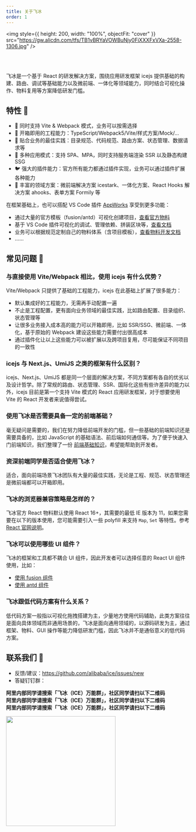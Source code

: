 ```yaml
---
title: 关于飞冰
order: 1
---
```


<img style={{
  height: 200,
  width: "100%",
  objectFit: "cover"
}} src="https://gw.alicdn.com/tfs/TB1vBRYaVOWBuNjy0FiXXXFxVXa-2558-1306.jpg" />

<br />
<br />

飞冰是一个基于 React 的研发解决方案，围绕应用研发框架 icejs 提供基础的构建、路由、调试等基础能力以及微前端、一体化等领域能力，同时结合可视化操作、物料复用等方案降低研发门槛。

## 特性 🎉

- 🦧 同时支持 Vite & Webpack 模式，业务可以按需选择
- 🐒 开箱即用的工程能力：TypeScript/Webpack5/Vite/样式方案/Mock/...
- 🦊 贴合业务的最佳实践：目录规范、代码规范、路由方案、状态管理、数据请求等
- 🐯 多种应用模式：支持 SPA、MPA，同时支持服务端渲染 SSR 以及静态构建 SSG
- 🐦 强大的插件能力：官方所有能力都通过插件实现，业务可以通过插件扩展各种能力
- 🐘 丰富的领域方案：微前端解决方案 icestark、一体化方案、React Hooks 解决方案 ahooks、表单方案 Formily 等

在框架基础上，也可以搭配 VS Code 插件 [AppWorks](https://vsmarketplacebadge.apphb.com/version-short/iceworks-team.iceworks.svg?logo=visual-studio-code) 享受到更多功能：

- 通过大量的官方模板（fusion/antd）可视化创建项目，[查看官方物料](https://appworks.site/materialCenter/fusion.html)
- 基于 VS Code 插件可视化的调试、管理依赖、拼装区块等，[查看文档](https://appworks.site)
- 业务可以根据规范定制自己的物料体系（含项目模板），[查看物料开发文档](https://appworks.site/materials/about.html)
- ……

## 常见问题 📝

### 与直接使用 Vite/Webpack 相比，使用 icejs 有什么优势？

Vite/Webpack 只提供了基础的工程能力，icejs 在此基础上扩展了很多能力：

- 默认集成好的工程能力，无需再手动配置一遍
- 不止是工程配置，更有面向业务领域的最佳实践，比如路由配置、目录组织、状态管理等
- 让很多业务接入成本高的能力可以开箱即用，比如 SSR/SSG、微前端、一体化，基于原始的 Webpack 建设这些能力需要付出很高成本
- 通过插件化让以上这些能力可以被扩展以及跨项目复用，尽可能保证不同项目的一致性

### icejs 与 Next.js、UmiJS 之类的框架有什么区别？

icejs、Next.js、UmiJS 都是同一个层面的解决方案，不同方案都有各自的优劣以及设计哲学。除了常规的路由、状态管理、SSR、国际化这些有些许差异的能力以外，icejs 目前是第一个支持 Vite 模式的 React 应用研发框架，对于想要使用 Vite 的 React 开发者来说值得尝试。

### 使用飞冰是否需要具备一定的前端基础？

毫无疑问是需要的，我们在努力降低前端开发的门槛，但一些基础的前端知识还是需要具备的，比如 JavaScript 的基础语法、前后端如何通信等。为了便于快速入门前端知识，我们整理了一份 [前端基础知识](/resource/front-basic.md)，希望能帮助到开发者。

### 资深前端同学是否适合使用飞冰？

适合，面向前端场景飞冰团队有大量的最佳实践，无论是工程、规范、状态管理还是微前端都可以开箱即用。

### 飞冰的浏览器兼容策略是怎样的？

飞冰官方 React 物料默认使用 React 16+，其需要的最低 IE 版本为 11，如果您需要在以下的版本使用，您可能需要引入一些 polyfill 来支持 `Map`, `Set` 等特性。参考[React 官网说明](https://reactjs.org/blog/2017/09/26/react-v16.0.html#javascript-environment-requirements)。

### 飞冰可以使用哪些 UI 组件？

飞冰的框架和工具都不耦合 UI 组件，因此开发者可以选择任意的 React UI 组件使用，比如：

- [使用 fusion 组件](/plugin/list/fusion.md)
- [使用 antd 组件](/plugin/list/antd.md)

### 飞冰跟低代码方案有什么关系？

低代码方案一般指以可视化拖拽搭建为主，少量地方使用代码辅助，此类方案往往是面向具体领域而非通用场景的，飞冰是面向通用领域的，以源码研发为主，通过框架、物料、GUI 操作等能力降低研发门槛，因此飞冰并不是通俗意义的低代码方案。

## 联系我们 🧼

- 反馈/建议：<https://github.com/alibaba/ice/issues/new>
- 答疑钉钉群：

**阿里内部同学请搜索「飞冰（ICE）万能群」，社区同学请扫以下二维码**<br />
**阿里内部同学请搜索「飞冰（ICE）万能群」，社区同学请扫以下二维码**<br />
**阿里内部同学请搜索「飞冰（ICE）万能群」，社区同学请扫以下二维码**<br />

  <img src="https://ice.alicdn.com/assets/images/qrcode.png" width="300" />
